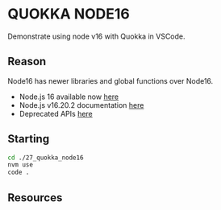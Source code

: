 # QUOKKA NODE16

Demonstrate using node v16 with Quokka in VSCode.

## Reason

Node16 has newer libraries and global functions over Node16.  

* Node.js 16 available now [here](https://medium.com/the-node-js-collection/node-js-16-available-now-7f5099a97e70)
* Node.js v16.20.2 documentation [here](https://nodejs.org/docs/latest-v16.x/api/documentation.html)
* Deprecated APIs [here](https://nodejs.org/docs/latest-v16.x/api/deprecations.html)  

## Starting

```sh
cd ./27_quokka_node16
nvm use
code .
```

## Resources
